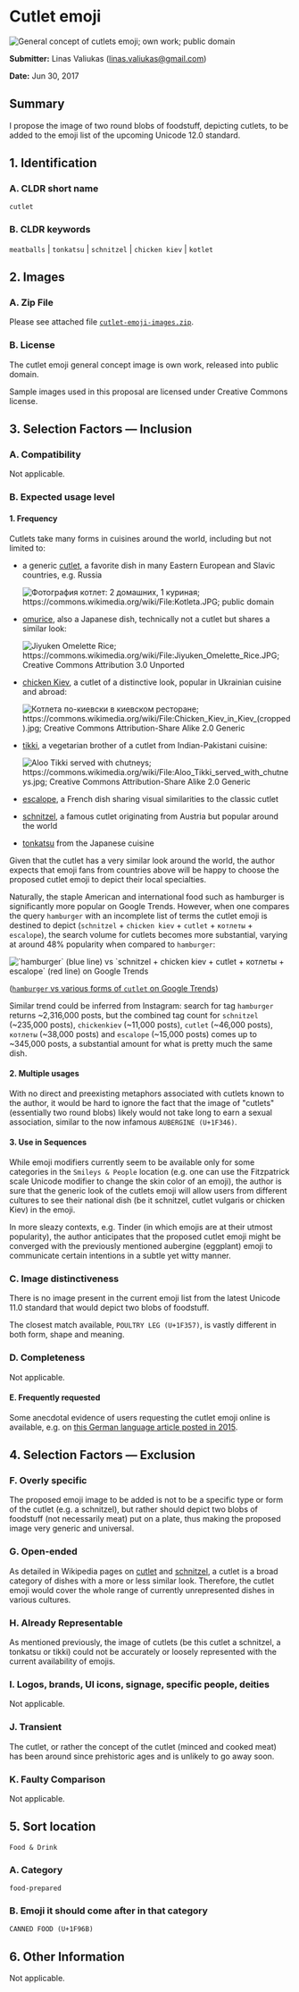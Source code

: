 # Cutlet emoji

![](cutlets-512.png "General concept of cutlets emoji; own work; public domain")

**Submitter:** Linas Valiukas (<linas.valiukas@gmail.com>)

**Date:** Jun 30, 2017


## Summary

I propose the image of two round blobs of foodstuff, depicting cutlets, to be added to the emoji list of the upcoming Unicode 12.0 standard.


## 1. Identification

<!-- Suggested short name and keywords for the emoji, as in the Emoji List -->

### A. CLDR short name

`cutlet`

### B. CLDR keywords

`meatballs` | `tonkatsu` | `schnitzel` | `chicken kiev` | `kotlet`


## 2. Images

<!-- A set of sample color images for the proposed emoji must be included in the proposal and in an attached zip file. These are to illustrate how each character might be displayed. The format and license must be as specified in Images. -->


### A. Zip File

Please see attached file [`cutlet-emoji-images.zip`](cutlet-emoji-images.zip).

### B. License

<!-- The proposer must certify that the images have appropriate licenses for use by the Unicode consortium, and list the type of license. -->

The cutlet emoji general concept image is own work, released into public domain.

Sample images used in this proposal are licensed under Creative Commons license.


## 3. Selection Factors — Inclusion

<!-- A section that addresses all Selection Factors for Inclusion, and for each one provides evidence as to what degree each of the proposed characters would satisfy that factor. -->

### A. Compatibility

Not applicable.

### B. Expected usage level

#### 1. Frequency

Cutlets take many forms in cuisines around the world, including but not limited to:

* a generic [cutlet], a favorite dish in many Eastern European and Slavic countries, e.g. Russia

    ![](Kotleta.jpg "Фотография котлет: 2 домашних, 1 куриная; https://commons.wikimedia.org/wiki/File:Kotleta.JPG; public domain")

* [omurice], also a Japanese dish, technically not a cutlet but shares a similar look:

    ![](Jiyuken_Omelette_Rice.jpg "Jiyuken Omelette Rice; https://commons.wikimedia.org/wiki/File:Jiyuken_Omelette_Rice.JPG; Creative Commons Attribution 3.0 Unported")

* [chicken Kiev], a cutlet of a distinctive look, popular in Ukrainian cuisine and abroad:

    ![](Chicken_Kiev_in_Kiev.jpg "Котлета по-киевски в киевском ресторане; https://commons.wikimedia.org/wiki/File:Chicken_Kiev_in_Kiev_(cropped).jpg; Creative Commons Attribution-Share Alike 2.0 Generic")

* [tikki], a vegetarian brother of a cutlet from Indian-Pakistani cuisine:

    ![](Aloo_Tikki_served_with_chutneys.jpg "Aloo Tikki served with chutneys; https://commons.wikimedia.org/wiki/File:Aloo_Tikki_served_with_chutneys.jpg; Creative Commons Attribution-Share Alike 2.0 Generic")

* [escalope], a French dish sharing visual similarities to the classic cutlet
* [schnitzel], a famous cutlet originating from Austria but popular around the world
* [tonkatsu] from the Japanese cuisine

Given that the cutlet has a very similar look around the world, the author expects that emoji fans from countries above will be happy to choose the proposed cutlet emoji to depict their local specialties.

Naturally, the staple American and international food such as hamburger is significantly more popular on Google Trends. However, when one compares the query `hamburger` with an incomplete list of terms the cutlet emoji is destined to depict (`schnitzel` + `chicken kiev` + `cutlet` + `котлеты` + `escalope`), the search volume for cutlets becomes more substantial, varying at around 48% popularity when compared to `hamburger`:

![](google-trends-cutlet.png "`hamburger` (blue line) vs `schnitzel + chicken kiev + cutlet + котлеты + escalope` (red line) on Google Trends")

([`hamburger` vs various forms of `cutlet` on Google Trends][google-trends-cutlet])

Similar trend could be inferred from Instagram: search for tag `hamburger` returns ~2,316,000 posts, but the combined tag count for `schnitzel` (~235,000 posts), `chickenkiev` (~11,000 posts), `cutlet` (~46,000 posts), `котлеты` (~38,000 posts) and `escalope` (~15,000 posts) comes up to ~345,000 posts, a substantial amount for what is pretty much the same dish.

#### 2. Multiple usages

With no direct and preexisting metaphors associated with cutlets known to the author, it would be hard to ignore the fact that the image of "cutlets" (essentially two round blobs) likely would not take long to earn a sexual association, similar to the now infamous `AUBERGINE (U+1F346)`.

#### 3. Use in Sequences

While emoji modifiers currently seem to be available only for some categories in the `Smileys & People` location (e.g. one can use the Fitzpatrick scale Unicode modifier to change the skin color of an emoji), the author is sure that the generic look of the cutlets emoji will allow users from different cultures to see their national dish (be it schnitzel, cutlet vulgaris or chicken Kiev) in the emoji.

In more sleazy contexts, e.g. Tinder (in which emojis are at their utmost popularity), the author anticipates that the proposed cutlet emoji might be converged with the previously mentioned aubergine (eggplant) emoji to communicate certain intentions in a subtle yet witty manner.

### C. Image distinctiveness

There is no image present in the current emoji list from the latest Unicode 11.0 standard that would depict two blobs of foodstuff.

The closest match available, `POULTRY LEG (U+1F357)`, is vastly different in both form, shape and meaning.

### D. Completeness

Not applicable.

#### E. Frequently requested

Some anecdotal evidence of users requesting the cutlet emoji online is available, e.g. on [this German language article posted in 2015][schnitzel-emoji-request].


## 4. Selection Factors — Exclusion

<!-- A section that addresses all Selection Factors for Inclusion, and for each one provides evidence as to what degree each of the proposed characters would satisfy that factor. -->

### F. Overly specific

The proposed emoji image to be added is not to be a specific type or form of the cutlet (e.g. a schnitzel), but rather should depict two blobs of foodstuff (not necessarily meat) put on a plate, thus making the proposed image very generic and universal.

### G. Open-ended

As detailed in Wikipedia pages on [cutlet] and [schnitzel], a cutlet is a broad category of dishes with a more or less similar look. Therefore, the cutlet emoji would cover the whole range of currently unrepresented dishes in various cultures.

### H. Already Representable

As mentioned previously, the image of cutlets (be this cutlet a schnitzel, a tonkatsu or tikki) could not be accurately or loosely represented with the current availability of emojis.

### I. Logos, brands, UI icons, signage, specific people, deities

Not applicable.

### J. Transient

The cutlet, or rather the concept of the cutlet (minced and cooked meat) has been around since prehistoric ages and is unlikely to go away soon.

### K. Faulty Comparison

Not applicable.


## 5. Sort location

<!-- A proposed sort location for the emoji in Emoji Ordering -->

`Food & Drink`

### A. Category

<!-- (such as cat-face) -->

`food-prepared`

### B. Emoji it should come after in that category

<!-- (such as after 🙀 WEARY CAT FACE). -->

`CANNED FOOD (U+1F96B)`


## 6. Other Information

<!-- Any other information that would be helpful, such as design considerations for images. -->

Not applicable.


<!-- -->

[tonkatsu]: https://en.wikipedia.org/wiki/Tonkatsu
[omurice]: https://en.wikipedia.org/wiki/Omurice
[schnitzel]: https://en.wikipedia.org/wiki/Schnitzel
[chicken Kiev]: https://en.wikipedia.org/wiki/Chicken_Kiev
[cutlet]: https://en.wikipedia.org/wiki/Cutlet
[tikki]: https://en.wikipedia.org/wiki/Aloo_tikki
[escalope]: https://en.wikipedia.org/wiki/Escalope
[google-trends-cutlet]: https://trends.google.com/trends/explore?q=hamburger,schnitzel%20%2B%20chicken%20kiev%20%2B%20cutlet%20%2B%20%D0%BA%D0%BE%D1%82%D0%BB%D0%B5%D1%82%D1%8B%20%2B%20escalope
[schnitzel-emoji-request]: https://www.br.de/puls/themen/netz/emoji-beschwerdebrief-zuckerberg-100.html
